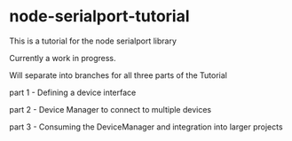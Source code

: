 # node-serialport-tutorial
This is a tutorial for the node serialport library


Currently a work in progress. 

Will separate into branches for all three parts of the Tutorial

part 1 - Defining a device interface

part 2 - Device Manager to connect to multiple devices

part 3 - Consuming the DeviceManager and integration into larger projects
